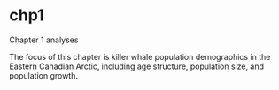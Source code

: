 # chp1
Chapter 1 analyses

The focus of this chapter is killer whale population demographics in the Eastern Canadian Arctic, including age structure, population size, and population growth.
